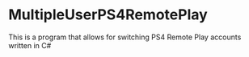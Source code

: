 # MultipleUserPS4RemotePlay
This is a program that allows for switching PS4 Remote Play accounts written in C#
